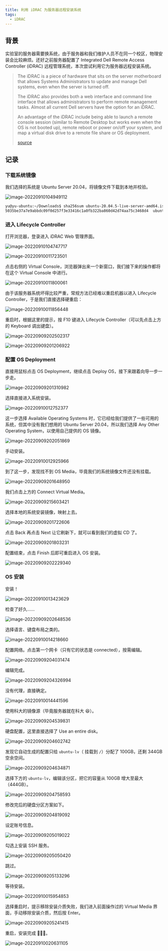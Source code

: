 ```yaml
---
title: 利用 iDRAC 为服务器远程安装系统
tags:
  - iDRAC
---
```


## 背景

实验室的服务器需要换系统，由于服务器和我们维护人员不在同一个校区，物理安装会比较麻烦。还好之前服务器配置了 Integrated Dell Remote Access Controller (iDRAC) 远程管理系统，本次尝试利用它为服务器远程安装系统。

> The iDRAC is a piece of hardware that sits on the server motherboard that allows Systems Administrators to update and manage Dell systems, even when the server is turned off.
>
> The iDRAC also provides both a web interface and command line interface that allows administrators to perform remote management tasks. Almost all current Dell servers have the option for an iDRAC.
>
> An advantage of the iDRAC include being able to launch a remote console session (similar to Remote Desktop but works even when the OS is not booted up), remote reboot or power on/off your system, and map a virtual disk drive to a remote file share or OS deployment.
>
> [source](https://www.dell.com/support/kbdoc/en-us/000179517/dell-poweredge-how-to-configure-the-idrac-system-management-options-on-servers)



## 记录

### 下载系统镜像

我们选择的系统是 Ubuntu Server 20.04，将镜像文件下载到本地并校验。

![image-20220910104949112](https://img.yusanshi.com/upload/20220910131716638140.png)


```bash
yu@yu-ubuntu:~/Downloads$ sha256sum ubuntu-20.04.5-live-server-amd64.iso | grep 5035be37a7e9abbdc09f0d257f3e33416c1a0fb322ba860d42d74aa75c3468d4
5035be37a7e9abbdc09f0d257f3e33416c1a0fb322ba860d42d74aa75c3468d4  ubuntu-20.04.5-live-server-amd64.iso
```

### 进入 Lifecycle Controller

打开浏览器，登录进入 iDRAC Web 管理界面。

![image-20220910104747717](https://img.yusanshi.com/upload/20220910131510994594.png)


![image-20220910011723501](https://img.yusanshi.com/upload/20220910131511551856.png)

点击右侧的 Virtual Console，浏览器弹出来一个新窗口，我们接下来的操作都将在这个 Virtual Console 中进行。

![image-20220910011800061](https://img.yusanshi.com/upload/20220910131511736683.png)

由于该服务器系统坏得比较严重，常规方法已经难以重启机器以进入 Lifecycle Controller，于是我们直接选择硬重启：

![image-20220910011856448](https://img.yusanshi.com/upload/20220910131511520300.png)

重启时，根据这里的提示，按 F10 键进入 Lifecycle Controller（可以先点击上方的 Keyboard 调出键盘）。

![image-20220909202502317](https://img.yusanshi.com/upload/20220910131511513895.png)

![image-20220909201206922](https://img.yusanshi.com/upload/20220910131512380180.png)

### 配置 OS Deployment

直接用鼠标点击 OS Deployment，继续点击 Deploy OS，接下来跟着向导一步一步走。

![image-20220909201310982](https://img.yusanshi.com/upload/20220910131512407041.png)

选择直接进入系统安装。

![image-20220910012752377](https://img.yusanshi.com/upload/20220910131512816241.png)

这一步选择 Available Operating Systems 时，它已经给我们提供了一些可用的系统，但其中没有我们想用的 Ubuntu Server 20.04，所以我们选择 Any Other Operating System，以使用自己提供的 OS 镜像。

![image-20220909202051869](https://img.yusanshi.com/upload/20220910131512726022.png)

手动安装。

![image-20220910012925966](https://img.yusanshi.com/upload/20220910131513286229.png)

到了这一步，发现找不到 OS Media，毕竟我们的系统镜像文件还没有挂载。

![image-20220909201648950](https://img.yusanshi.com/upload/20220910131513956366.png)

我们点击上方的 Connect Virtual Media。

![image-20220909215603421](https://img.yusanshi.com/upload/20220910131513151679.png)

选择本地的系统安装镜像，映射上去。

![image-20220909201722606](https://img.yusanshi.com/upload/20220910131513789434.png)

点击 Back 再点击 Next 让它刷新下，就可以看到我们的虚拟 CD 了。

![image-20220909201803231](https://img.yusanshi.com/upload/20220910131513835670.png)

配置结束，点击 Finish 后即可重启进入 OS 安装。

![image-20220909202229340](https://img.yusanshi.com/upload/20220910131514726735.png)

### OS 安装

安装！

![image-20220910013423629](https://img.yusanshi.com/upload/20220910131514457115.png)

检查了好久……

![image-20220909202648536](https://img.yusanshi.com/upload/20220910131514601236.png)

选择语言、键盘布局之类的。

![image-20220910014218660](https://img.yusanshi.com/upload/20220910131514488361.png)

配置网络。点击第一个网卡（只有它的状态是 connected），按需编辑。

![image-20220909204031474](https://img.yusanshi.com/upload/20220910131514232188.png)

编辑完成。

![image-20220909204326994](https://img.yusanshi.com/upload/20220910131515121142.png)

没有代理，直接确定。

![image-20220910014441596](https://img.yusanshi.com/upload/20220910131515376840.png)

使用科大的镜像源（毕竟服务器就在科大 😆）。

![image-20220909204539831](https://img.yusanshi.com/upload/20220910131515846130.png)

硬盘配置，这里直接选择了 Use an entire disk。

![image-20220909204602742](https://img.yusanshi.com/upload/20220910131515690834.png)

发现它自动生成的配置只给 `ubuntu-lv`（ 挂载到 `/`）分配了 100GB，还剩 344GB 空余空间。

![image-20220909204634871](https://img.yusanshi.com/upload/20220910131515575269.png)

选择下方的 `ubuntu-lv`，编辑该分区，把它的容量从 100GB 增大至最大（444GB）。

![image-20220909204758593](https://img.yusanshi.com/upload/20220910131516874158.png)

修改完后的硬盘分区方案如下。

![image-20220909204819092](https://img.yusanshi.com/upload/20220910131516960283.png)

设定账号信息。

![image-20220909205019022](https://img.yusanshi.com/upload/20220910131516229092.png)

勾选上安装 SSH 服务。

![image-20220909205050420](https://img.yusanshi.com/upload/20220910131516691033.png)

跳过。

![image-20220909205133296](https://img.yusanshi.com/upload/20220910131516826655.png)

等待安装。

![image-20220910015954853](https://img.yusanshi.com/upload/20220910131517407908.png)

选择重启时，提示移除安装介质失败，我们进入前面操作过的 Virtual Media 界面，手动移除安装介质，然后按 Enter。

![image-20220909205241415](https://img.yusanshi.com/upload/20220910131517375443.png)

重启，安装完成 🚀🚀🚀。

![image-20220910020631105](https://img.yusanshi.com/upload/20220910131517146468.png)
